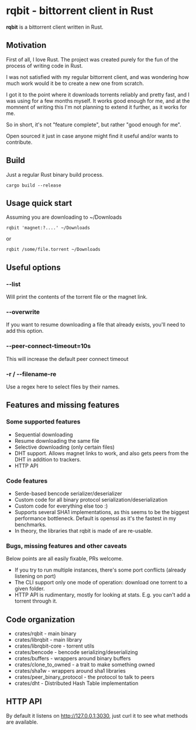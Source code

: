 # rqbit - bittorrent client in Rust

**rqbit** is a bittorrent client written in Rust.

## Motivation

First of all, I love Rust. The project was created purely for the fun of the process of writing code in Rust.

I was not satisfied with my regular bittorrent client, and was wondering how much work would it be to create a new one from scratch.

I got it to the point where it downloads torrents reliably and pretty fast, and I was using for a few months myself. It works good enough for me, and at the momnent of writing this I'm not planning to extend it further, as it works for me.

So in short, it's not "feature complete", but rather "good enough for me".

Open sourced it just in case anyone might find it useful and/or wants to contribute.

## Build

Just a regular Rust binary build process.

    cargo build --release

## Usage quick start

Assuming you are downloading to ~/Downloads

    rqbit 'magnet:?....' ~/Downloads

or

    rqbit /some/file.torrent ~/Downloads

## Useful options

### --list
Will print the contents of the torrent file or the magnet link.

### --overwrite
If you want to resume downloading a file that already exists, you'll need to add this option.

### --peer-connect-timeout=10s

This will increase the default peer connect timeout

### -r / --filename-re

Use a regex here to select files by their names.

## Features and missing features

### Some supported features
- Sequential downloading
- Resume downloading the same file
- Selective downloading (only certain files)
- DHT support. Allows magnet links to work, and also gets peers from the DHT in addition to trackers.
- HTTP API

### Code features
- Serde-based bencode serializer/deserializer
- Custom code for all binary protocol serialization/deserialization
- Custom code for everything else too :)
- Supports several SHA1 implementations, as this seems to be the biggest performance bottleneck. Default is openssl as it's the fastest in my benchmarks.
- In theory, the libraries that rqbit is made of are re-usable.

### Bugs, missing features and other caveats
Below points are all easily fixable, PRs welcome.

- If you try to run multiple instances, there's some port conflicts (already listening on port)
- The CLI support only one mode of operation: download one torrent to a given folder.
- HTTP API is rudimentary, mostly for looking at stats. E.g. you can't add a torrent through it.

## Code organization
- crates/rqbit - main binary
- crates/librqbit - main library
- crates/librqbit-core - torrent utils
- crates/bencode - bencode serializing/deserializing
- crates/buffers - wrappers around binary buffers
- crates/clone_to_owned - a trait to make something owned
- crates/sha1w - wrappers around sha1 libraries
- crates/peer_binary_protocol - the protocol to talk to peers
- crates/dht - Distributed Hash Table implementation

## HTTP API

By default it listens on http://127.0.0.1:3030, just curl it to see what methods are available.